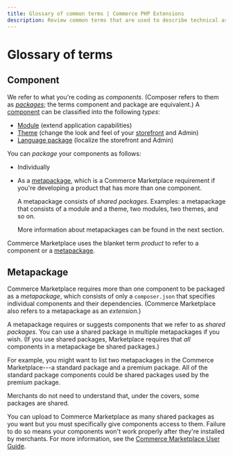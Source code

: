 ```yaml
---
title: Glossary of common terms | Commerce PHP Extensions
description: Review common terms that are used to describe technical aspects of Adobe Commerce and Magento Open Source extension development.
---
```


# Glossary of terms

## Component

We refer to what you're coding as *components*. (Composer refers to them as <a href="https://getcomposer.org/doc/05-repositories.md#packages" target="_blank">*packages*</a>; the terms component and package are equivalent.) A [component](https://glossary.magento.com/magento-component) can be classified into the following *types*:

*  [Module](https://glossary.magento.com/module) (extend application capabilities)
*  [Theme](https://glossary.magento.com/theme) (change the look and feel of your [storefront](https://glossary.magento.com/storefront) and Admin)
*  [Language package](https://glossary.magento.com/language-package) (localize the storefront and Admin)

You can *package* your components as follows:

*  Individually
*  As a [metapackage](https://getcomposer.org/doc/04-schema.md#type), which is a Commerce Marketplace requirement if you're developing a product that has more than one component.

   A metapackage consists of *shared packages*. Examples: a metapackage that consists of a module and a theme, two modules, two themes, and so on.

   More information about metapackages can be found in the next section.

<InlineAlert variant="info" slots="text"/>

Commerce Marketplace uses the blanket term *product* to refer to a component or a [metapackage](https://glossary.magento.com/metapackage).

## Metapackage

Commerce Marketplace requires more than one component to be packaged as a *metapackage*, which consists of only a `composer.json` that specifies individual components and their dependencies. (Commerce Marketplace also refers to a metapackage as an *extension*.)

A metapackage requires or suggests components that we refer to as *shared packages*. You can use a shared package in multiple metapackages if you wish. (If you use shared packages, Marketplace requires that *all* components in a metapackage be shared packages.)

For example, you might want to list two metapackages in the Commerce Marketplace---a standard package and a premium package. All of the standard package components could be shared packages used by the premium package.

Merchants do not need to understand that, under the covers, some packages are shared.

<InlineAlert variant="warning" slots="text"/>

You can upload to Commerce Marketplace as many shared packages as you want but you must specifically give components access to them. Failure to do so means your components won't work properly after they're installed by merchants. For more information, see the [Commerce Marketplace User Guide](http://docs.magento.com/marketplace/user_guide/getting-started.html).
